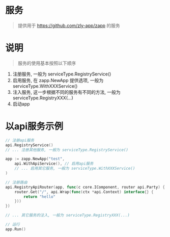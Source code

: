 
# 服务

> 提供用于 https://github.com/zly-app/zapp 的服务

# 说明

> 服务的使用基本按照以下顺序

1. 注册服务, 一般为 serviceType.RegistryService()
2. 启用服务, 在 zapp.NewApp 提供选项, 一般为 serviceType.WithXXXService()
3. 注入服务, 这一步根据不同的服务有不同的方法, 一般为 serviceType.RegistryXXX(...)
4. 启动app

# 以api服务示例

```go
// 注册api服务
api.RegistryService()
// ... 注册其他服务, 一般为 serviceType.RegistryService()

app := zapp.NewApp("test",
    api.WithApiService(), // 启用api服务
    // ... 启用其它服务, 一般为 serviceType.WithXXXService()
)

// 注册路由
api.RegistryApiRouter(app, func(c core.IComponent, router api.Party) {
    router.Get("/", api.Wrap(func(ctx *api.Context) interface{} {
        return "hello"
    }))
})

// ... 其它服务的注入, 一般为 serviceType.RegistryXXX(...)

// 运行
app.Run()
```
